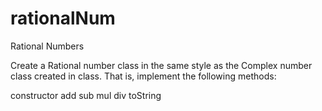 # rationalNum
Rational Numbers

Create a Rational number class in the same style as the Complex number class created in class. That is, implement the following methods:

constructor
add
sub
mul
div
toString
